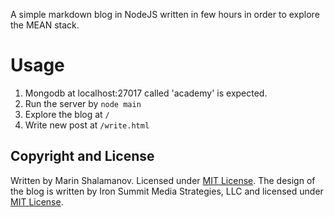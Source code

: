 A simple markdown blog in NodeJS written in few hours in order to explore the MEAN stack.

# Usage

1. Mongodb at localhost:27017 called 'academy' is expected.
2. Run the server by `node main`
3. Explore the blog at `/`
4. Write new post at `/write.html`

## Copyright and License

Written by Marin Shalamanov. Licensed under [MIT License](/LICENSE).
The design of the blog is written by Iron Summit Media Strategies, LLC and licensed under [MIT License](https://github.com/IronSummitMedia/startbootstrap-clean-blog/).
